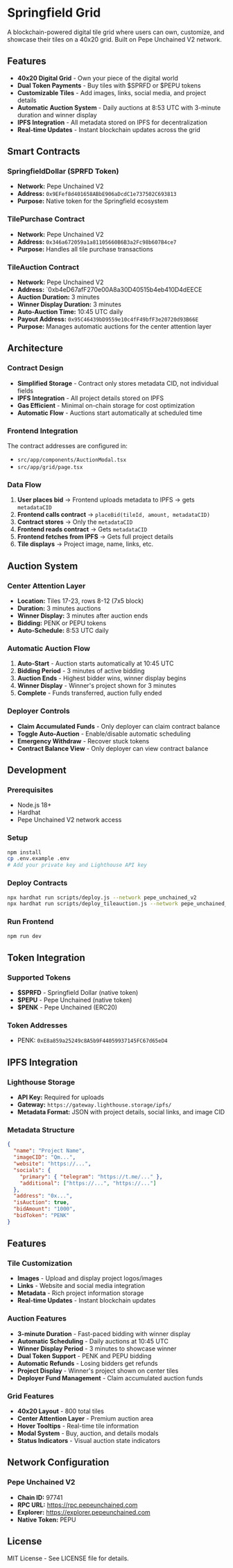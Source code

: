# Springfield Grid

A blockchain-powered digital tile grid where users can own, customize, and showcase their tiles on a 40x20 grid. Built on Pepe Unchained V2 network.

## Features

- **40x20 Digital Grid** - Own your piece of the digital world
- **Dual Token Payments** - Buy tiles with $SPRFD or $PEPU tokens
- **Customizable Tiles** - Add images, links, social media, and project details
- **Automatic Auction System** - Daily auctions at 8:53 UTC with 3-minute duration and winner display
- **IPFS Integration** - All metadata stored on IPFS for decentralization
- **Real-time Updates** - Instant blockchain updates across the grid

## Smart Contracts

### SpringfieldDollar (SPRFD Token)
- **Network:** Pepe Unchained V2
- **Address:** `0x9EFef8d401658ABbE906aDcdC1e737502C693813`
- **Purpose:** Native token for the Springfield ecosystem

### TilePurchase Contract
- **Network:** Pepe Unchained V2
- **Address:** `0x346a672059a1a81105660B6B3a2Fc98b607B4ce7`
- **Purpose:** Handles all tile purchase transactions

### TileAuction Contract
- **Network:** Pepe Unchained V2
- **Address:** `0xb4eD67afF270e00A8a30D40515b4eb410D4dEECE
- **Auction Duration:** 3 minutes
- **Winner Display Duration:** 3 minutes
- **Auto-Auction Time:** 10:45 UTC daily
- **Payout Address:** `0x95C46439bD9559e10c4fF49bfF3e20720d93B66E`
- **Purpose:** Manages automatic auctions for the center attention layer

## Architecture

### Contract Design
- **Simplified Storage** - Contract only stores metadata CID, not individual fields
- **IPFS Integration** - All project details stored on IPFS
- **Gas Efficient** - Minimal on-chain storage for cost optimization
- **Automatic Flow** - Auctions start automatically at scheduled time

### Frontend Integration
The contract addresses are configured in:
- `src/app/components/AuctionModal.tsx`
- `src/app/grid/page.tsx`

### Data Flow
1. **User places bid** → Frontend uploads metadata to IPFS → gets `metadataCID`
2. **Frontend calls contract** → `placeBid(tileId, amount, metadataCID)`
3. **Contract stores** → Only the `metadataCID`
4. **Frontend reads contract** → Gets `metadataCID`
5. **Frontend fetches from IPFS** → Gets full project details
6. **Tile displays** → Project image, name, links, etc.

## Auction System

### Center Attention Layer
- **Location:** Tiles 17-23, rows 8-12 (7x5 block)
- **Duration:** 3 minutes auctions
- **Winner Display:** 3 minutes after auction ends
- **Bidding:** PENK or PEPU tokens
- **Auto-Schedule:** 8:53 UTC daily

### Automatic Auction Flow
1. **Auto-Start** - Auction starts automatically at 10:45 UTC
2. **Bidding Period** - 3 minutes of active bidding
3. **Auction Ends** - Highest bidder wins, winner display begins
4. **Winner Display** - Winner's project shown for 3 minutes
5. **Complete** - Funds transferred, auction fully ended

### Deployer Controls
- **Claim Accumulated Funds** - Only deployer can claim contract balance
- **Toggle Auto-Auction** - Enable/disable automatic scheduling
- **Emergency Withdraw** - Recover stuck tokens
- **Contract Balance View** - Only deployer can view contract balance

## Development

### Prerequisites
- Node.js 18+
- Hardhat
- Pepe Unchained V2 network access

### Setup
```bash
npm install
cp .env.example .env
# Add your private key and Lighthouse API key
```

### Deploy Contracts
```bash
npx hardhat run scripts/deploy.js --network pepe_unchained_v2
npx hardhat run scripts/deploy_tileauction.js --network pepe_unchained_v2
```

### Run Frontend
```bash
npm run dev
```

## Token Integration

### Supported Tokens
- **$SPRFD** - Springfield Dollar (native token)
- **$PEPU** - Pepe Unchained (native token)
- **$PENK** - Pepe Unchained (ERC20)

### Token Addresses
- PENK: `0xE8a859a25249c8A5b9F44059937145FC67d65eD4`

## IPFS Integration

### Lighthouse Storage
- **API Key:** Required for uploads
- **Gateway:** `https://gateway.lighthouse.storage/ipfs/`
- **Metadata Format:** JSON with project details, social links, and image CID

### Metadata Structure
```json
{
  "name": "Project Name",
  "imageCID": "Qm...",
  "website": "https://...",
  "socials": {
    "primary": { "telegram": "https://t.me/..." },
    "additional": ["https://...", "https://..."]
  },
  "address": "0x...",
  "isAuction": true,
  "bidAmount": "1000",
  "bidToken": "PENK"
}
```

## Features

### Tile Customization
- **Images** - Upload and display project logos/images
- **Links** - Website and social media integration
- **Metadata** - Rich project information storage
- **Real-time Updates** - Instant blockchain updates

### Auction Features
- **3-minute Duration** - Fast-paced bidding with winner display
- **Automatic Scheduling** - Daily auctions at 10:45 UTC
- **Winner Display Period** - 3 minutes to showcase winner
- **Dual Token Support** - PENK and PEPU bidding
- **Automatic Refunds** - Losing bidders get refunds
- **Project Display** - Winner's project shown on center tiles
- **Deployer Fund Management** - Claim accumulated auction funds

### Grid Features
- **40x20 Layout** - 800 total tiles
- **Center Attention Layer** - Premium auction area
- **Hover Tooltips** - Real-time tile information
- **Modal System** - Buy, auction, and details modals
- **Status Indicators** - Visual auction state indicators

## Network Configuration

### Pepe Unchained V2
- **Chain ID:** 97741
- **RPC URL:** https://rpc.pepeunchained.com
- **Explorer:** https://explorer.pepeunchained.com
- **Native Token:** PEPU

## License

MIT License - See LICENSE file for details.

